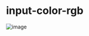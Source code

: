 # input-color-rgb
![image](https://github.com/shaman2527/input-color-rgb/assets/84341975/9d99e6dd-c385-45d2-aaca-2b624680e3a4)
